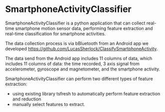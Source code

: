 # SmartphoneActivityClassifier
SmartphoneActivityClassifier is a python application that can collect real-time smartphone motion sensor data,
performing feature extraction and real-time classification for smartphone activities.

The data collection process is via bBluetooth from an Android app we developed https://github.com/LucasSherlock/ClassifySmartphoneActivity.

The data send from the Android app includes 11 columns of data, which includes 11 columns of data: the time recorded, 
3 axis signal from accelerometer, gyroscope and magnetometer, and the smartphone activity.

SmartphoneActivityClassifier can perform two different types of feature extraction:
- using existing library tsfresh to automatically perform feature extraction and reduction
- manually select features to extract.

